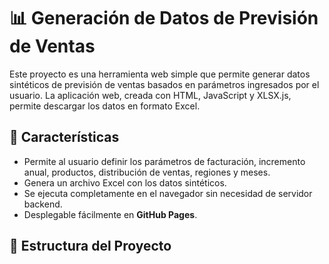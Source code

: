 # 📊 Generación de Datos de Previsión de Ventas

Este proyecto es una herramienta web simple que permite generar datos sintéticos de previsión de ventas basados en parámetros ingresados por el usuario. La aplicación web, creada con HTML, JavaScript y XLSX.js, permite descargar los datos en formato Excel.

## 🚀 Características
- Permite al usuario definir los parámetros de facturación, incremento anual, productos, distribución de ventas, regiones y meses.
- Genera un archivo Excel con los datos sintéticos.
- Se ejecuta completamente en el navegador sin necesidad de servidor backend.
- Desplegable fácilmente en **GitHub Pages**.

## 📄 Estructura del Proyecto

